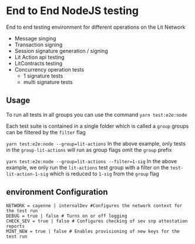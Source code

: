 # End to End NodeJS testing

End to end testing environment for different operations on the Lit Network
- Message singing
- Transaction signing
- Session signature generation / signing
- Lit Action api testing
- LitContracts testing
- Concurrency operation tests
   - 1 signature tests
   - multi signature tests


## Usage
To run all tests in all groups you can use the command
`yarn test:e2e:node`

Each test suite is contained in a single folder which is called a `group` groups can be filtered by the `filter` flag

`yarn test:e2e:node --group=lit-actions`
In the above example, only tests in the `group-lit-actions` will run as group flags omit the `group` prefix

`yarn test:e2e:node --group=lit-actions --filter=1-sig`
In the above example, we only run the `lit-actions` test group with a filter on the `test-lit-action-1-sig` which is reduced to `1-sig` from the `group` flag

## environment Configuration
```
NETWORK = cayenne | internalDev #Configures the network context for the test run
DEBUG = true | false # Turns on or off logging
CHECK_SEV = true | false # Configures checking of sev snp attestation reports
MINT_NEW = true | false # Enables provisioning of new keys for the test run
```
